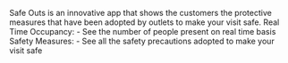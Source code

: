 Safe Outs is an innovative app that shows the customers the protective measures that have been adopted by outlets to make your visit safe.
Real Time Occupancy: - See the number of people present on real time basis
Safety Measures: - See all the safety precautions adopted to make your visit safe
